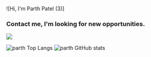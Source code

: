 ![Hi, I'm Parth Patel (3)]


### Contact me, I'm looking for new opportunities.
[![](https://img.shields.io/badge/LinkedIn-0077B5?style=for-the-badge&logo=linkedin&logoColor=white)](https://www.linkedin.com/in/faresashraf/)

![parth Top Langs](https://github-readme-stats.vercel.app/api/top-langs/?username=parth11991&theme=dracula)
![parth GitHub stats](https://github-readme-stats.vercel.app/api?username=parth11991)


